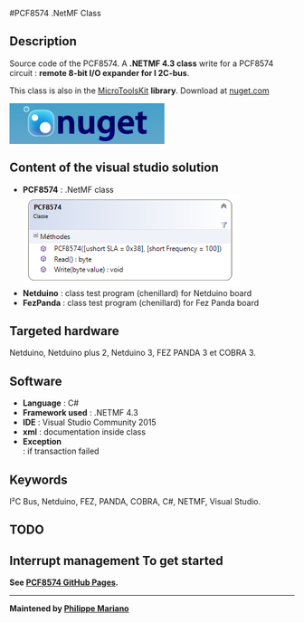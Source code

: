 #PCF8574 .NetMF Class

<strong>Description</strong>
-------------------------------------
Source code of the PCF8574. A <strong>.NETMF 4.3 class</strong> write for a PCF8574 circuit : <strong>remote 8-bit I/O expander for I 2C-bus</strong>. 

This class is also in the <a href="https://www.nuget.org/packages/WEBGE.Microtoolskit/" target="_blank">MicroToolsKit</a> <strong>library</strong>. Download at <a href="https://www.nuget.org" target="_blank">nuget.com</a>

 <img src="img/nuget.JPG" align="center" />


<strong> Content of the visual studio solution</strong>
-------------------------------------
<ul>
<li><strong>PCF8574</strong> : .NetMF class</li>
<img src="img/pcf8574.png" />
<li><strong>Netduino</strong> : class test program (chenillard) for Netduino board</li>
<li><strong>FezPanda</strong> : class test program (chenillard) for Fez Panda board</li>
</ul>


<strong>Targeted hardware</strong>
---------------------
Netduino, Netduino plus 2, Netduino 3, FEZ PANDA 3 et COBRA 3.

<strong>Software</strong>
---------------------
<ul>
<li><strong>Language</strong> : C#</li>
<li><strong>Framework used</strong> : .NETMF 4.3</li>
<li><strong>IDE</strong> : Visual Studio Community 2015</li>
<li><strong>xml</strong> : documentation inside class </li> 
<li><strong>Exception</strong></li> : if transaction failed
</ul>

<strong>Keywords</strong>
----------------------------
I²C Bus, Netduino, FEZ, PANDA, COBRA, C#, NETMF, Visual Studio.

<strong>TODO</strong>
-------------------
Interrupt management
<strong>To get started<strong>
--------------------
See <a href="http://webge.github.io/PCF8574/" target="_blank">PCF8574 GitHub Pages</a>.
<hr>

<strong>Maintened by<strong> <a href="mailto:philippemariano@gmail.com">Philippe Mariano</a>
